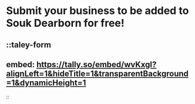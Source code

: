# Submit your business to be added to Souk Dearborn for free!

::taley-form
---
embed: https://tally.so/embed/wvKxgl?alignLeft=1&hideTitle=1&transparentBackground=1&dynamicHeight=1
---
::
